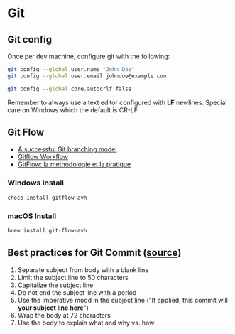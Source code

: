 # Git

## Git config

Once per dev machine, configure git with the following:

```bash
git config --global user.name "John Doe"
git config --global user.email johndoe@example.com

git config --global core.autocrlf false
```

Remember to always use a text editor configured with **LF** newlines. Special care on Windows which the default is CR-LF.

## Git Flow

 * [A successful Git branching model](http://nvie.com/posts/a-successful-git-branching-model/)
 * [Gitflow Workflow](https://www.atlassian.com/git/tutorials/comparing-workflows/gitflow-workflow)
 * [GitFlow: la méthodologie et la pratique](https://blog.nathanaelcherrier.com/2016/07/11/gitflow-la-methodologie-et-la-pratique/)

### Windows Install

```bash
choco install gitflow-avh
```

### macOS Install

```bash
brew install git-flow-avh
```


## Best practices for Git Commit ([source](https://chris.beams.io/posts/git-commit/))
 1. Separate subject from body with a blank line
 2. Limit the subject line to 50 characters
 3. Capitalize the subject line
 4. Do not end the subject line with a period
 5. Use the imperative mood in the subject line ("If applied, this commit will __your subject line here__")
 6. Wrap the body at 72 characters
 7. Use the body to explain what and why vs. how
